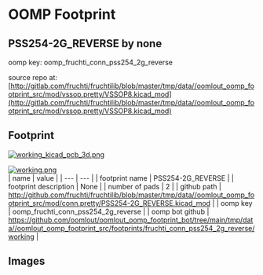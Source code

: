 # OOMP Footprint  
## PSS254-2G_REVERSE  by none  
  
oomp key: oomp_fruchti_conn_pss254_2g_reverse  
  
source repo at: [http://gitlab.com/fruchti/fruchtilib/blob/master/tmp/data//oomlout_oomp_footprint_src/mod/vssop.pretty/VSSOP8.kicad_mod](http://gitlab.com/fruchti/fruchtilib/blob/master/tmp/data//oomlout_oomp_footprint_src/mod/vssop.pretty/VSSOP8.kicad_mod)  
## Footprint  
  
[![working_kicad_pcb_3d.png](working_kicad_pcb_3d_600.png)](working_kicad_pcb_3d.png)  
  
[![working.png](working_600.png)](working.png)  
| name | value | 
| --- | --- | 
| footprint name | PSS254-2G_REVERSE | 
| footprint description | None | 
| number of pads | 2 | 
| github path | http://github.com/fruchti/fruchtilib/blob/master/tmp/data//oomlout_oomp_footprint_src/mod/conn.pretty/PSS254-2G_REVERSE.kicad_mod | 
| oomp key | oomp_fruchti_conn_pss254_2g_reverse | 
| oomp bot github | https://github.com/oomlout/oomlout_oomp_footprint_bot/tree/main/tmp/data//oomlout_oomp_footprint_src/footprints/fruchti_conn_pss254_2g_reverse/working | 
## Images  
